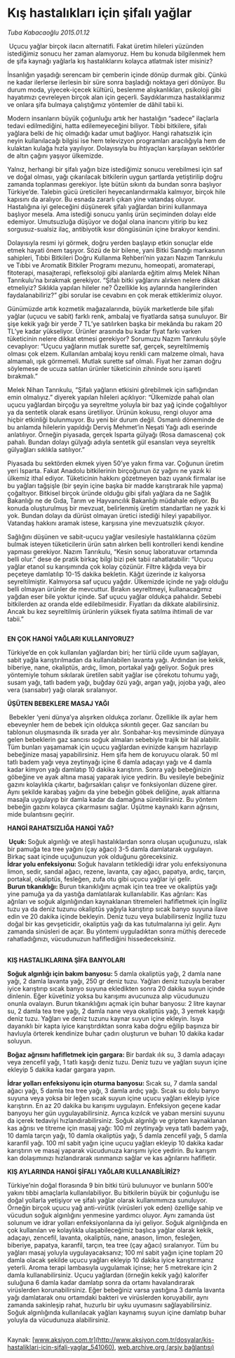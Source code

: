 # Kış hastalıkları için şifalı yağlar

*Tuba Kabacaoğlu 2015.01.12*

<div class="pNewsDetailMainContent" itemprop="articleBody">
 <p>
  <img alt="" src="http://web.archive.org/web/20150625212120im_/http://medya.aksiyon.com.tr//aksiyon/2015/01/12/552360.jpg "/>
  Uçucu yağlar birçok ilacın alternatifi. Fakat üretim hileleri yüzünden istediğimiz sonucu her zaman alamıyoruz. Hem bu konuda bilgilenmek hem de şifa kaynağı yağlarla kış hastalıklarını kolayca atlatmak ister misiniz?
 </p>
 <p>
  İnsanlığın yaşadığı serencam bir çemberin içinde dönüp durmak gibi. Çünkü ne kadar ilerlerse ilerlesin bir süre sonra başladığı noktaya geri dönüyor. Bu durum moda, yiyecek-içecek kültürü, beslenme alışkanlıkları, psikoloji gibi hayatımızı çevreleyen birçok alan için geçerli. Saydıklarımıza hastalıklarımız ve onlara şifa bulmaya çalıştığımız yöntemler de dâhil tabii ki.
 </p>
 <p>
  Modern insanların büyük çoğunluğu artık her hastalığın “sadece” ilaçlarla tedavi edilmediğini, hatta edilemeyeceğini biliyor. Tıbbi bitkilere, şifalı yağlara belki de hiç olmadığı kadar umut bağlıyor. Hangi rahatsızlık için neyin kullanılacağı bilgisi ise hem televizyon programları aracılığıyla hem de kulaktan kulağa hızla yayılıyor. Dolayısıyla bu ihtiyaçları karşılayan sektörler de altın çağını yaşıyor ülkemizde.
 </p>
 <p>
  Yalnız, herhangi bir şifalı yağın bize istediğimiz sonucu verebilmesi için saf ve doğal olması, yağı çıkarılacak bitkilerin uygun şartlarda yetiştirilip doğru zamanda toplanması gerekiyor. İşte bütün sıkıntı da bundan sonra başlıyor Türkiye’de. Talebin gücü üreticileri heyecanlandırmakla kalmıyor, birçok hile kapısını da aralıyor. Bu esnada zararlı çıkan yine vatandaş oluyor. Hastalığına iyi geleceğini düşünerek şifalı yağlardan birini kullanmaya başlıyor mesela. Ama istediği sonucu yanlış ürün seçiminden dolayı elde edemiyor. Umutsuzluğa düşüyor ve doğal olana inancını yitirip bu kez sorgusuz-sualsiz ilaç, antibiyotik kısır döngüsünün içine bırakıyor kendini.
 </p>
 <p>
  Dolayısıyla resmi iyi görmek, doğru yerden başlayıp etkin sonuçlar elde etmek hayati önem taşıyor. Sözü de bir bilene, yani Bitki Sandığı markasının sahipleri, Tıbbi Bitkileri Doğru Kullanma Rehberi’nin yazarı Nazım Tanrıkulu ve Tıbbi ve Aromatik Bitkiler Programı mezunu, homeopati, aromaterapi, fitoterapi, masajterapi, refleksoloji gibi alanlarda eğitim almış Melek Nihan Tanrıkulu’na bırakmak gerekiyor. “Şifalı bitki yağlarını alırken nelere dikkat etmeliyiz? Sıklıkla yapılan hileler ne? Özellikle kış aylarında hangilerinden faydalanabiliriz?” gibi sorular ise cevabını en çok merak ettiklerimiz oluyor.
 </p>
 <p>
  Günümüzde artık kozmetik mağazalarında, büyük marketlerde bile şifalı yağlar (uçucu ve sabit) farklı renk, ambalaj ve fiyatlarda satışa sunuluyor. Bir şişe kekik yağı bir yerde 7 TL’ye satılırken başka bir mekânda bu rakam 20 TL’ye kadar yükseliyor. Ürünler arasında bu kadar fiyat farkı varken tüketicinin nelere dikkat etmesi gerekiyor? Sorumuzu Nazım Tanrıkulu şöyle cevaplıyor: “Uçucu yağların mutlak surette saf, gerçek, seyreltilmemiş olması çok elzem. Kullanılan ambalaj koyu renkli cam malzeme olmalı, hava almamalı, ışık görmemeli. Mutlak surette saf olmalı. Fiyat her zaman doğru söylemese de ucuza satılan ürünler tüketicinin zihninde soru işareti bırakmalı.”
 </p>
 <p>
  Melek Nihan Tanrıkulu, “Şifalı yağların etkisini görebilmek için saflığından emin olmalıyız.” diyerek yapılan hileleri açıklıyor: “Ülkemizde pahalı olan uçucu yağlardan birçoğu ya seyreltme yoluyla bir baz yağ içinde çoğaltılıyor ya da sentetik olarak esans üretiliyor. Ürünün kokusu, rengi oluyor ama hiçbir etkinliği bulunmuyor. Bu yeni bir durum değil. Osmanlı döneminde de bu anlamda hilelerin yapıldığı Derviş Mehmet’in Neşati Yağı adlı eserinde anlatılıyor. Örneğin piyasada, gerçek Isparta gülyağı (Rosa damascena) çok pahalı. Bundan dolayı gülyağı adıyla sentetik gül esansları veya seyreltik gülyağları sıklıkla satılıyor.”
 </p>
 <p>
  Piyasada bu sektörden ekmek yiyen 50’ye yakın firma var. Çoğunun üretim yeri Isparta. Fakat Anadolu bitkilerinin birçoğunun öz yağını ne yazık ki ülkemiz ithal ediyor. Tüketicinin hakkını gözetmeyen bazı uyanık firmalar ise bu yağları tağşişle (bir şeyin içine başka bir madde karıştırarak hile yapma) çoğaltıyor. Bitkisel birçok üründe olduğu gibi şifalı yağlara da ne Sağlık Bakanlığı ne de Gıda, Tarım ve Hayvancılık Bakanlığı müdahale ediyor. Bu konuda oluşturulmuş bir mevzuat, belirlenmiş üretim standartları ne yazık ki yok. Bundan dolayı da dürüst olmayan üretici istediği hileyi yapabiliyor. Vatandaş hakkını aramak istese, karşısına yine mevzuatsızlık çıkıyor.
 </p>
 <p>
  Sağlığını düşünen ve sabit-uçucu yağlar vesilesiyle hastalıklarına çözüm bulmak isteyen tüketicilerin ürün satın alırken belli kontrolleri kendi kendine yapması gerekiyor. Nazım Tanrıkulu, “Kesin sonuç laboratuvar ortamında belli olur.” dese de pratik birkaç bilgi bizi pek tabii rahatlatabilir: “Uçucu yağlar etanol su karışımında çok kolay çözünür. Filtre kâğıda veya bir peçeteye damlatılıp 10-15 dakika bekletin. Kâğıt üzerinde iz kalıyorsa seyreltilmiştir. Kalmıyorsa saf uçucu yağdır. Ülkemizde içinde ne yağı olduğu belli olmayan ürünler de mevcuttur. Bırakın seyreltmeyi, kullanacağımız yağdan eser bile yoktur içinde. Saf uçucu yağlar oldukça pahalıdır. Sebebi bitkilerden az oranda elde edilebilmesidir. Fiyatları da dikkate alabilirsiniz. Ancak bu kez seyreltilmiş ürünlerin yüksek fiyata satılma ihtimali de var tabii.”
 </p>
 <p>
  <img alt="" src="http://web.archive.org/web/20150625212120im_/http://medya.aksiyon.com.tr//aksiyon/2015/01/13/552355.jpg "/>
 </p>
 <p>
  <strong>
   EN ÇOK HANGİ YAĞLARI KULLANIYORUZ?
  </strong>
 </p>
 <p>
  Türkiye’de en çok kullanılan yağlardan biri; her türlü cilde uyum sağlayan, sabit yağla karıştırılmadan da kullanılabilen lavanta yağı. Ardından ise kekik, biberiye, nane, okaliptüs, ardıç, limon, portakal yağı geliyor. Soğuk pres yöntemiyle tohum sıkılarak üretilen sabit yağlar ise çörekotu tohumu yağı, susam yağı, tatlı badem yağı, buğday özü yağı, argan yağı, jojoba yağı, aleo vera (sarısabır) yağı olarak sıralanıyor.
 </p>
 <p>
  <strong>
   ÜŞÜTEN BEBEKLERE MASAJ YAĞI
  </strong>
 </p>
 <p>
  <img alt="" src="http://web.archive.org/web/20150625212120im_/http://medya.aksiyon.com.tr//aksiyon/2015/01/13/552357.jpg "/>
  Bebekler ‘yeni dünya’ya alışırken oldukça zorlanır. Özellikle ilk aylar hem ebeveynler hem de bebek için oldukça sıkıntılı geçer. Gaz sancıları bu tablonun oluşmasında ilk sırada yer alır. Sonbahar-kış mevsiminde dünyaya gelen bebeklerin gaz sancısı soğuk almaları sebebiyle trajik bir hâl alabilir. Tüm bunları yaşamamak için uçucu yağlardan evinizde karışım hazırlayıp bebeğinize masaj yapabilirsiniz. Hem şifa hem de koruyucu olarak. 50 ml tatlı badem yağı veya zeytinyağı içine 6 damla adaçayı yağı ve 4 damla kadar kimyon yağı damlatıp 10 dakika karıştırın. Sonra yağı bebeğinizin göbeğine ve ayak altına masaj yaparak iyice yedirin. Bu vesileyle bebeğiniz gazını kolaylıkla çıkartır, bağırsakları çalışır ve fonksiyonları düzene girer. Aynı şekilde karabaş yağını da yine bebeğin göbek deliğine, ayak altlarına masajla uygulayıp bir damla kadar da damağına sürebilirsiniz. Bu yöntem bebeğin gazını kolayca çıkarmasını sağlar. Üşütme kaynaklı karın ağrısını, mide bulantısını geçirir.
 </p>
 <p>
  <strong>
   HANGİ RAHATSIZLIĞA HANGİ YAĞ?
  </strong>
 </p>
 <p>
  <strong>
   <img alt="" src="http://web.archive.org/web/20150625212120im_/http://medya.aksiyon.com.tr//aksiyon/2015/01/13/552356.jpg "/>
   Uçuk:
  </strong>
  Soğuk algınlığı ve ateşli hastalıklardan sonra oluşan uçuğunuzu, ıslak bir pamuğa tea tree yağını (çay ağacı) 3-5 damla damlatarak uygulayın. Birkaç saat içinde uçuğunuzun yok olduğunu göreceksiniz.
  <br>
   <strong>
    İdrar yolu enfeksiyonu:
   </strong>
   Soğuk havaların tetiklediği idrar yolu enfeksiyonuna limon, sedir, sandal ağacı, rezene, lavanta, çay ağacı, papatya, ardıç, tarçın, portakal, okaliptüs, fesleğen, zufa otu gibi uçucu yağlar iyi gelir.
   <br>
    <strong>
     Burun tıkanıklığı:
    </strong>
    Burun tıkanıklığını açmak için tea tree ve okaliptüs yağı yine pamuğa ya da yastığa damlatılarak kullanılabilir. Kas ağrıları: Kas ağrıları ve soğuk algınlığından kaynaklanan titremeleri hafifletmek için İngiliz tuzu ya da deniz tuzunu okaliptüs yağıyla karıştırıp sıcak banyo suyuna ilave edin ve 20 dakika içinde bekleyin. Deniz tuzu veya bulabilirseniz İngiliz tuzu doğal bir kas gevşeticidir, okaliptüs yağı da kas tutulmalarına iyi gelir. Aynı zamanda sinüsleri de açar. Bu yöntemi uyguladıktan sonra müthiş derecede rahatladığınızı, vücudunuzun hafiflediğini hissedeceksiniz.
   </br>
  </br>
 </p>
 <p>
  <strong>
   KIŞ HASTALIKLARINA ŞİFA BANYOLARI
  </strong>
 </p>
 <p>
  <strong>
   Soğuk algınlığı için bakım banyosu:
  </strong>
  5 damla okaliptüs yağı, 2 damla nane yağı, 2 damla lavanta yağı, 250 gr deniz tuzu. Yağları deniz tuzuyla beraber iyice karıştırıp sıcak banyo suyuna ekledikten sonra 20 dakika suyun içinde dinlenin. Eğer küvetiniz yoksa bu karışımı avucunuza alıp vücudunuzu onunla ovalayın. Burun tıkanıklığını açmak için buhar banyosu: 2 litre kaynar su, 2 damla tea tree yağı, 2 damla nane veya okaliptüs yağı, 3 yemek kaşığı deniz tuzu. Yağları ve deniz tuzunu kaynar suyun içine ekleyin. Isıya dayanıklı bir kapta iyice karıştırdıktan sonra kaba doğru eğilip başınıza bir havluyla örterek kendinize buhar çadırı oluşturun ve buharı 10 dakika kadar soluyun.
 </p>
 <p>
  <strong>
   Boğaz ağrısını hafifletmek için gargara:
  </strong>
  Bir bardak ılık su, 3 damla adaçayı veya zencefil yağı, 1 tatlı kaşığı deniz tuzu. Deniz tuzu ve yağları suyun içine ekleyip 5 dakika kadar gargara yapın.
 </p>
 <p>
  <strong>
   İdrar yolları enfeksiyonu için oturma banyosu:
  </strong>
  Sıcak su, 7 damla sandal ağacı yağı, 5 damla tea tree yağı, 3 damla ardıç yağı. Sıcak su dolu banyo suyuna veya yoksa bir leğen sıcak suyun içine uçucu yağları ekleyip iyice karıştırın. En az 20 dakika bu karışımı uygulayın. Enfeksiyon geçene kadar banyoyu her gün uygulayabilirsiniz. Ayrıca kızılcık ve yaban mersini suyunu da içerek tedaviyi hızlandırabilirsiniz. Soğuk algınlığı ve gripten kaynaklanan kas ağrısı ve titreme için masaj yağı: 100 ml zeytinyağı veya tatlı badem yağı, 10 damla tarçın yağı, 10 damla okaliptüs yağı, 5 damla zencefil yağı, 5 damla karanfil yağı. 100 ml sabit yağın içine uçucu yağları ekleyip 10 dakika kadar karıştırın ve masaj yaparak vücudunuza karışımı iyice yedirin. Bu karışım kan dolaşımınızı hızlandırarak ısınmanızı sağlar ve kas ağrılarını hafifletir.
 </p>
 <p>
  <img alt="" src="http://web.archive.org/web/20150625212120im_/http://medya.aksiyon.com.tr//aksiyon/2015/01/13/552358.jpg "/>
  <br>
   <strong>
    KIŞ AYLARINDA HANGİ ŞİFALI YAĞLARI KULLANABİLİRİZ?
   </strong>
  </br>
 </p>
 <p>
  Türkiye’nin doğal florasında 9 bin bitki türü bulunuyor ve bunların 500’e yakını tıbbi amaçlarla kullanılabiliyor. Bu bitkilerin büyük bir çoğunluğu ise doğal yollarla yetişiyor ve şifalı yağlar olarak kullanımımıza sunuluyor. Örneğin birçok uçucu yağ anti-virütik (virüsleri yok eden) özelliğe sahip ve vücudun soğuk algınlığını yenmesine yardımcı oluyor. Aynı zamanda üst solunum ve idrar yolları enfeksiyonlarına da iyi geliyor. Soğuk algınlığında en çok kullanılan ve kolaylıkla ulaşabileceğimiz başlıca yağlar olarak kekik, adaçayı, zencefil, lavanta, okaliptüs, nane, anason, limon, fesleğen, biberiye, papatya, karanfil, tarçın, tea tree (çay ağacı) sıralanıyor. Tüm bu yağları masaj yoluyla uygulayacaksanız; 100 ml sabit yağın içine toplam 20 damla olacak şekilde uçucu yağları ekleyip 10 dakika iyice karıştırmanız yeterli. Aroma terapi lambasıyla uygulamak içinse; her 5 metrekare için 2 damla kullanabilirsiniz. Uçucu yağlardan (örneğin kekik yağı) kalorifer suluğuna 6 damla kadar damlatıp sonra da ortamı havalandırarak virüslerden korunabilirsiniz. Eğer bebeğiniz varsa yastığına 3 damla lavanta yağı damlatarak onu ortamdaki bakteri ve virüslerden koruyabilir, aynı zamanda sakinleşip rahat, huzurlu bir uyku uyumasını sağlayabilirsiniz. Soğuk algınlığında kullanılacak yağları kaynamış suyun içine damlatıp buhar yoluyla da vücudunuza alabilirsiniz.
 </p>
 <p>
  <img alt="" src="http://web.archive.org/web/20150625212120im_/http://medya.aksiyon.com.tr//aksiyon/2015/01/13/552359.jpg "/>
 </p>
</div>


Kaynak: [www.aksiyon.com.tr](http://www.aksiyon.com.tr/dosyalar/kis-hastaliklari-icin-sifali-yaglar_541060), [web.archive.org (arşiv bağlantısı)](http://web.archive.org/web/20150625212120/http://www.aksiyon.com.tr/dosyalar/kis-hastaliklari-icin-sifali-yaglar_541060)
